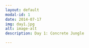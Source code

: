 ```yaml
---
layout: default
modal-id: 1
date: 2014-07-17
img: day1.jpg
alt: image-alt
description: Day 1: Concrete Jungle

---
```

